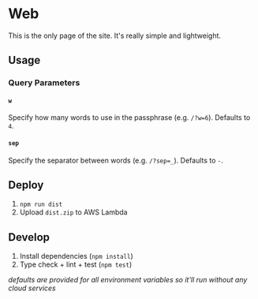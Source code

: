 # Web

This is the only page of the site. It's really simple and lightweight.

## Usage

### Query Parameters

#### `w`

Specify how many words to use in the passphrase (e.g. `/?w=6`). Defaults to `4`.

#### `sep`

Specify the separator between words (e.g. `/?sep=_`). Defaults to `-`.

## Deploy

1. `npm run dist`
2. Upload `dist.zip` to AWS Lambda

## Develop

1. Install dependencies (`npm install`)
2. Type check + lint + test (`npm test`)

_defaults are provided for all environment variables so it'll run without any
cloud services_
